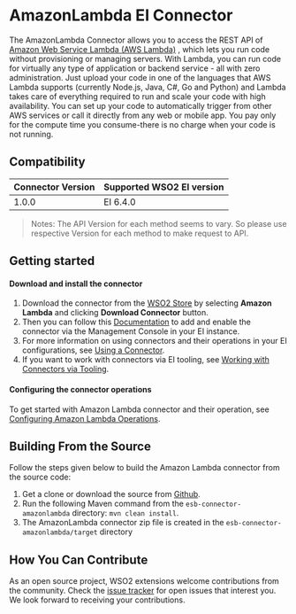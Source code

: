 # AmazonLambda EI Connector


The AmazonLambda Connector allows you to access the REST API of [Amazon Web Service Lambda (AWS Lambda)](https://docs.aws.amazon.com/lambda/latest/dg/welcome.html) ,
which lets you run code without provisioning or managing servers. With Lambda, you can run code for virtually any type of application or backend service - all with zero administration. Just upload your code  in one of the languages that AWS Lambda supports (currently Node.js, Java, C#, Go and Python) and Lambda takes care of everything required to run and scale your code with high availability. You can set up your code to automatically trigger from other AWS services or call it directly from any web or mobile app. You pay only for the compute time you consume-there is no charge when your code is not running.

## Compatibility

| Connector Version | Supported WSO2 EI version |
| ------------- |-------------|
| 1.0.0    | EI 6.4.0 |
 
>Notes:
  The API Version for each method seems to vary. So please use respective Version for each method to make request to API. 

## Getting started

#### Download and install the connector

1. Download the connector from the [WSO2 Store](https://store.wso2.com/store/assets/esbconnector/list) by selecting **Amazon Lambda** and clicking **Download Connector** button.
2. Then you can follow this [Documentation](https://docs.wso2.com/display/EI640/Working+with+Connectors+via+the+Management+Console) to add and enable the connector via the Management Console in your EI instance.
3. For more information on using connectors and their operations in your EI configurations, see [Using a Connector](https://docs.wso2.com/display/EI640/Using+a+Connector).
4. If you want to work with connectors via EI tooling, see [Working with Connectors via Tooling](https://docs.wso2.com/display/EI640/Working+with+Connectors+via+Tooling).

#### Configuring the connector operations

To get started with Amazon Lambda connector and their operation, see [Configuring Amazon Lambda Operations](docs/config.md).

## Building From the Source

Follow the steps given below to build the Amazon Lambda connector from the source code:

1. Get a clone or download the source from [Github](https://github.com/wso2-extensions/esb-connector-amazonlambda).
2. Run the following Maven command from the `esb-connector-amazonlambda` directory: `mvn clean install`.
3. The AmazonLambda connector zip file is created in the `esb-connector-amazonlambda/target` directory

## How You Can Contribute

As an open source project, WSO2 extensions welcome contributions from the community.
Check the [issue tracker](https://github.com/wso2-extensions/esb-connector-amazonlambda/issues) for open issues that interest you. We look forward to receiving your contributions.
